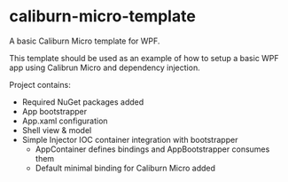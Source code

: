 # caliburn-micro-template
A basic Caliburn Micro template for WPF.

This template should be used as an example of how to setup a basic WPF app using Calibrun Micro and dependency injection.

Project contains:

- Required NuGet packages added
- App bootstrapper 
- App.xaml configuration
- Shell view & model
- Simple Injector IOC container integration with bootstrapper
  - AppContainer defines bindings and AppBootstrapper consumes them
  - Default minimal binding for Caliburn Micro added
